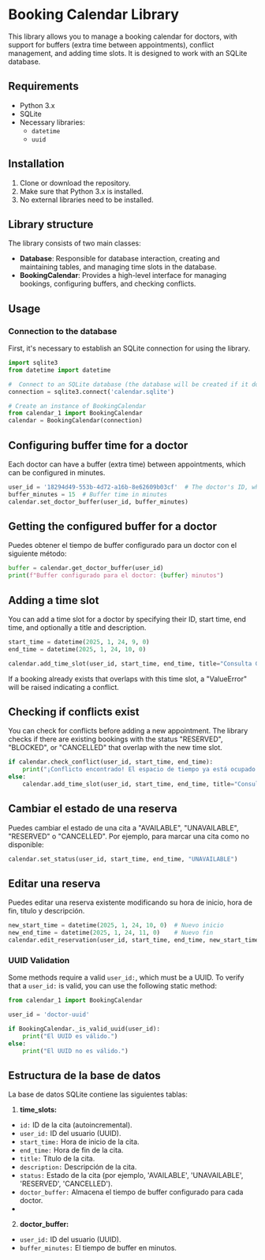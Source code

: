 # Booking Calendar Library

This library allows you to manage a booking calendar for doctors, with support for buffers (extra time between appointments), conflict management, and adding time slots. It is designed to work with an SQLite database.
## Requirements

- Python 3.x
- SQLite 
- Necessary libraries:
    - `datetime`
    - `uuid`

## Installation

1. Clone or download the repository.
2. Make sure that Python 3.x is installed.
3. No external libraries need to be installed.

## Library structure

The library consists of two main classes:
- **Database**: Responsible for database interaction, creating and maintaining tables, and managing time slots in the database.
- **BookingCalendar**: Provides a high-level interface for managing bookings, configuring buffers, and checking conflicts.

## Usage

### Connection to the database
First, it's necessary to establish an SQLite connection for using the library.

```python
import sqlite3
from datetime import datetime

#  Connect to an SQLite database (the database will be created if it doesn't exist)
connection = sqlite3.connect('calendar.sqlite')

# Create an instance of BookingCalendar
from calendar_1 import BookingCalendar
calendar = BookingCalendar(connection)
```

## Configuring buffer time for a doctor

Each doctor can have a buffer (extra time) between appointments, which can be configured in minutes. 
```python
user_id = '18294d49-553b-4d72-a16b-8e62609b03cf'  # The doctor's ID, which must be a valid UUID
buffer_minutes = 15  # Buffer time in minutes
calendar.set_doctor_buffer(user_id, buffer_minutes)

```

## Getting the configured buffer for a doctor
Puedes obtener el tiempo de buffer configurado para un doctor con el siguiente método:


```python
buffer = calendar.get_doctor_buffer(user_id)
print(f"Buffer configurado para el doctor: {buffer} minutos")
```
## Adding a time slot
You can add a time slot for a doctor by specifying their ID, start time, end time, and optionally a title and description.
```python
start_time = datetime(2025, 1, 24, 9, 0) 
end_time = datetime(2025, 1, 24, 10, 0)   

calendar.add_time_slot(user_id, start_time, end_time, title="Consulta General", description="Consulta de rutina", status = "RESERVED")
```

If a booking already exists that overlaps with this time slot, a "ValueError" will be raised indicating a conflict.

## Checking if conflicts exist

You can check for conflicts before adding a new appointment. The library checks if there are existing bookings with the status "RESERVED", "BLOCKED", or "CANCELLED" that overlap with the new time slot.
```python
if calendar.check_conflict(user_id, start_time, end_time):
    print("¡Conflicto encontrado! El espacio de tiempo ya está ocupado.")
else:
    calendar.add_time_slot(user_id, start_time, end_time, title="Consulta General", description="Consulta de rutina")
```

## Cambiar el estado de una reserva

Puedes cambiar el estado de una cita a "AVAILABLE", "UNAVAILABLE", "RESERVED" o "CANCELLED". Por ejemplo, para marcar una cita como no disponible:
```python
calendar.set_status(user_id, start_time, end_time, "UNAVAILABLE")
```

## Editar una reserva

Puedes editar una reserva existente modificando su hora de inicio, hora de fin, título y descripción.
```python
new_start_time = datetime(2025, 1, 24, 10, 0)  # Nuevo inicio
new_end_time = datetime(2025, 1, 24, 11, 0)    # Nuevo fin
calendar.edit_reservation(user_id, start_time, end_time, new_start_time, new_end_time, title="Consulta Revisada")
```

### UUID Validation

Some methods require a valid `user_id:`, which must be a UUID. To verify that a `user_id:` is valid, you can use the following static method:
```python
from calendar_1 import BookingCalendar

user_id = 'doctor-uuid'

if BookingCalendar._is_valid_uuid(user_id):
    print("El UUID es válido.")
else:
    print("El UUID no es válido.")
```

## Estructura de la base de datos
La base de datos SQLite contiene las siguientes tablas:

1. **time_slots:** 
- `id:` ID de la cita (autoincremental).
- `user_id:` ID del usuario (UUID).
- `start_time:` Hora de inicio de la cita.
- `end_time:` Hora de fin de la cita.
- `title:` Título de la cita.
- `description:` Descripción de la cita.
- `status:` Estado de la cita (por ejemplo, 'AVAILABLE', 'UNAVAILABLE', 'RESERVED', 'CANCELLED').
- `doctor_buffer:` Almacena el tiempo de buffer configurado para cada doctor.
- 
2. **doctor_buffer:** 
- `user_id:` ID del usuario (UUID).
- `buffer_minutes:` El tiempo de buffer en minutos.

